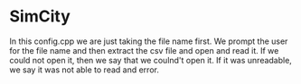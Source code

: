# SimCity

In this config.cpp we are just taking the file name first. We prompt the user for the file name and then extract the csv file and open and read it. If we could not open it, then we say that we coulnd't open it. If it was unreadable, we say it was not able to read and error. 
